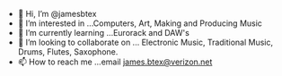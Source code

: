 - 👋 Hi, I’m @jamesbtex
- 👀 I’m interested in ...Computers, Art, Making and Producing Music
- 🌱 I’m currently learning ...Eurorack and DAW's
- 💞️ I’m looking to collaborate on ... Electronic Music, Traditional Music, Drums, Flutes, Saxophone.
- 📫 How to reach me ...email james.btex@verizon.net

<!---
jamesbtex/jamesbtex is a ✨ special ✨ repository because its `README.md` (this file) appears on your GitHub profile.
You can click the Preview link to take a look at your changes.
--->
